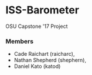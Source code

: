 # ISS-Barometer
OSU Capstone '17 Project

### Members
* Cade Raichart (raicharc),
* Nathan Shepherd (shephern),
* Daniel Kato (katod)

